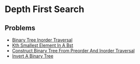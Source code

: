 # Depth First Search

## Problems

- [Binary Tree Inorder Traversal](./001_binary_tree_inorder_traversal)
- [Kth Smallest Element In A Bst](./002_kth_smallest_element_in_a_bst)
- [Construct Binary Tree From Preorder And Inorder Traversal](./003_construct_binary_tree_from_preorder_and_inorder_traversal)
- [Invert A Binary Tree](./004_invert_a_binary_tree)
